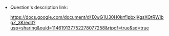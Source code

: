 + Question's description link:

    https://docs.google.com/document/d/1XwG1U30H0krf1pbxjKgsXQtRWIbgZ_3K/edit?usp=sharing&ouid=114619137752278077258&rtpof=true&sd=true